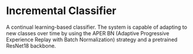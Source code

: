 # Incremental Classifier
A continual learning-based classifier. The system is capable of adapting to new classes over time by using the APER BN (Adaptive Progressive Experience Replay with Batch Normalization) strategy and a pretrained ResNet18 backbone.
